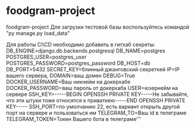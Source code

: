 # foodgram-project
foodgram-project
Для загрузки тестовой базы воспользуйтесь командой "py manage.py load_data"

Для работы CI\CD необходимо добавить в гитхаб секреты:
DB_ENGINE=django.db.backends.postgresql
DB_NAME=postgres
POSTGRES_USER=postgres_user
POSTGRES_PASSWORD=postgres_password
DB_HOST=db
DB_PORT=5432
SECRET_KEY=блинный джанговский секреткей
IP=IP вашего сервера,
DOMAIN=ваш домен
DEBUG=True
DOCKER_USERNAME=Ваш никнейм на докерхабе
DOCKER_PASSWORD=ваш пароль от докерхаба
USER=юзернейм на сервере
SSH_KEY=-----BEGIN OPENSSH PRIVATE KEY-----Не забывайте, что эти штуки тоже относятся к приваткею-----END OPENSSH PRIVATE KEY-----
SSH_PORT=по умолчанию 22, есть вариант открыть другой порт на сервере и пользоваться им
TELEGRAM_TO=Ваш id в телеграме
TELEGRAM_TOKEN=Токен Вашего бота в телеграме'''
